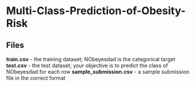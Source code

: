 # Multi-Class-Prediction-of-Obesity-Risk

## Files
**train.csv** - the training dataset; NObeyesdad is the categorical target
**test.csv** - the test dataset; your objective is to predict the class of NObeyesdad for each row
**sample_submission.csv** - a sample submission file in the correct format
